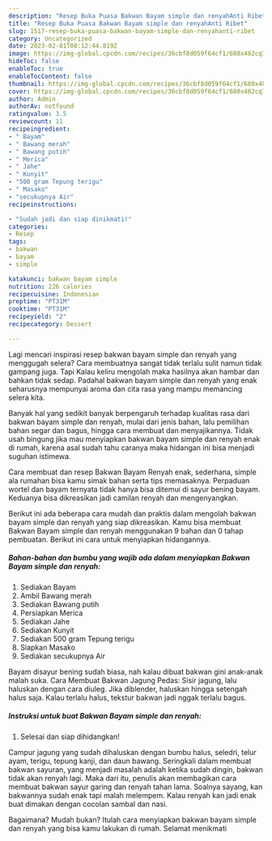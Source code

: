 ```yaml
---
description: "Resep Buka Puasa Bakwan Bayam simple dan renyahAnti Ribet"
title: "Resep Buka Puasa Bakwan Bayam simple dan renyahAnti Ribet"
slug: 1517-resep-buka-puasa-bakwan-bayam-simple-dan-renyahanti-ribet
category: Uncategorized
date: 2023-02-01T08:12:44.819Z
image: https://img-global.cpcdn.com/recipes/36cbf8d059f64cf1/680x482cq70/bakwan-bayam-simple-dan-renyah-foto-resep-utama.jpg
hideToc: false
enableToc: true
enableTocContent: false
thumbnail: https://img-global.cpcdn.com/recipes/36cbf8d059f64cf1/680x482cq70/bakwan-bayam-simple-dan-renyah-foto-resep-utama.jpg
cover: https://img-global.cpcdn.com/recipes/36cbf8d059f64cf1/680x482cq70/bakwan-bayam-simple-dan-renyah-foto-resep-utama.jpg
author: Admin
authorAv: notfound
ratingvalue: 3.5
reviewcount: 11
recipeingredient:
- " Bayam"
- " Bawang merah"
- " Bawang putih"
- " Merica"
- " Jahe"
- " Kunyit"
- "500 gram Tepung terigu"
- " Masako"
- "secukupnya Air"
recipeinstructions:

- "Sudah jadi dan siap dinikmati!"
categories:
- Resep
tags:
- bakwan
- bayam
- simple

katakunci: bakwan bayam simple 
nutrition: 226 calories
recipecuisine: Indonesian
preptime: "PT31M"
cooktime: "PT31M"
recipeyield: "2"
recipecategory: Dessert

---
```



Lagi mencari inspirasi resep bakwan bayam simple dan renyah yang menggugah selera? Cara membuatnya sangat tidak terlalu sulit namun tidak gampang juga. Tapi Kalau keliru mengolah maka hasilnya akan hambar dan bahkan tidak sedap. Padahal bakwan bayam simple dan renyah yang enak seharusnya mempunyai aroma dan cita rasa yang mampu memancing selera kita.


Banyak hal yang sedikit banyak berpengaruh terhadap kualitas rasa dari bakwan bayam simple dan renyah, mulai dari jenis bahan, lalu pemilihan bahan segar dan bagus, hingga cara membuat dan menyajikannya. Tidak usah bingung jika mau menyiapkan bakwan bayam simple dan renyah enak di rumah, karena asal sudah tahu caranya maka hidangan ini bisa menjadi suguhan istimewa.

Cara membuat dan resep Bakwan Bayam Renyah enak, sederhana, simple ala rumahan bisa kamu simak bahan serta tips memasaknya. Perpaduan wortel dan bayam ternyata tidak hanya bisa ditemui di sayur bening bayam. Keduanya bisa dikreasikan jadi camilan renyah dan mengenyangkan.


Berikut ini ada beberapa cara mudah dan praktis dalam mengolah bakwan bayam simple dan renyah yang siap dikreasikan. Kamu bisa membuat Bakwan Bayam simple dan renyah menggunakan 9 bahan dan 0 tahap pembuatan. Berikut ini cara untuk menyiapkan hidangannya.

<!--inarticleads1-->

##### Bahan-bahan dan bumbu yang wajib ada dalam menyiapkan Bakwan Bayam simple dan renyah:

1. Sediakan  Bayam
1. Ambil  Bawang merah
1. Sediakan  Bawang putih
1. Persiapkan  Merica
1. Sediakan  Jahe
1. Sediakan  Kunyit
1. Sediakan 500 gram Tepung terigu
1. Siapkan  Masako
1. Sediakan secukupnya Air


Bayam disayur bening sudah biasa, nah kalau dibuat bakwan gini anak-anak malah suka. Cara Membuat Bakwan Jagung Pedas: Sisir jagung, lalu haluskan dengan cara diuleg. Jika diblender, haluskan hingga setengah halus saja. Kalau terlalu halus, tekstur bakwan jadi nggak terlalu bagus. 

<!--inarticleads2-->

##### Instruksi untuk buat Bakwan Bayam simple dan renyah:


1. Selesai dan siap dihidangkan!

Campur jagung yang sudah dihaluskan dengan bumbu halus, seledri, telur ayam, terigu, tepung kanji, dan daun bawang. Seringkali dalam membuat bakwan sayuran, yang menjadi masalah adalah ketika sudah dingin, bakwan tidak akan renyah lagi. Maka dari itu, penulis akan membagikan cara membuat bakwan sayur garing dan renyah tahan lama. Soalnya sayang, kan bakwannya sudah enak tapi malah melempem. Kalau renyah kan jadi enak buat dimakan dengan cocolan sambal dan nasi. 

Bagaimana? Mudah bukan? Itulah cara menyiapkan bakwan bayam simple dan renyah yang bisa kamu lakukan di rumah. Selamat menikmati
